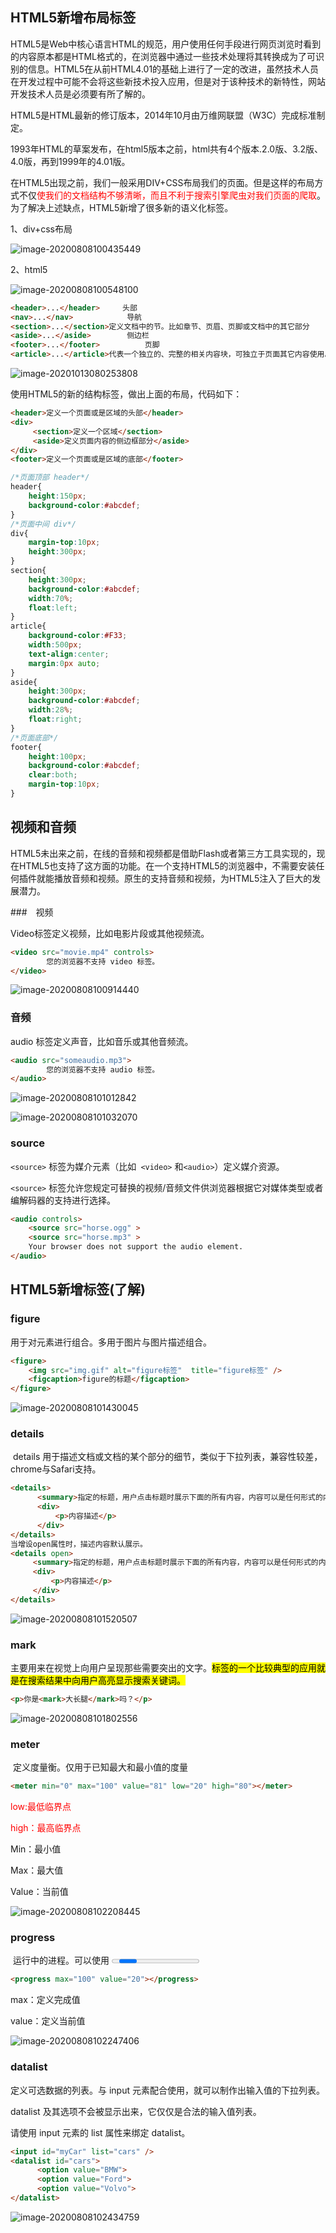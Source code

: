 ## HTML5新增布局标签

​		HTML5是Web中核心语言HTML的规范，用户使用任何手段进行网页浏览时看到的内容原本都是HTML格式的，在浏览器中通过一些技术处理将其转换成为了可识别的信息。HTML5在从前HTML4.01的基础上进行了一定的改进，虽然技术人员在开发过程中可能不会将这些新技术投入应用，但是对于该种技术的新特性，网站开发技术人员是必须要有所了解的。

​		HTML5是HTML最新的修订版本，2014年10月由万维网联盟（W3C）完成标准制定。

​		1993年HTML的草案发布，在html5版本之前，html共有4个版本.2.0版、3.2版、4.0版，再到1999年的4.01版。

​		在HTML5出现之前，我们一般采用DIV+CSS布局我们的页面。但是这样的布局方式不仅<font color="red">使我们的文档结构不够清晰，而且不利于搜索引擎爬虫对我们页面的爬取</font>。为了解决上述缺点，HTML5新增了很多新的语义化标签。





1、div+css布局

![image-20200808100435449](HTML5.assets/html5.png)

2、html5

![image-20200808100548100](HTML5.assets/div+css.png)



```html
<header>...</header>     头部
<nav>...</nav>	          导航
<section>...</section>定义文档中的节。比如章节、页眉、页脚或文档中的其它部分 
<aside>...</aside>        侧边栏
<footer>...</footer>	      页脚
<article>...</article>代表一个独立的、完整的相关内容块，可独立于页面其它内容使用。例如一篇完整的论坛帖子，一篇博客文章，一个用户评论等
```

![image-20201013080253808](HTML5.assets/image-20201013080253808.png)

使用HTML5的新的结构标签，做出上面的布局，代码如下：

```html
<header>定义一个页面或是区域的头部</header>
<div>
     <section>定义一个区域</section>
     <aside>定义页面内容的侧边框部分</aside>
</div>
<footer>定义一个页面或是区域的底部</footer>
```

```css
/*页面顶部 header*/
header{
    height:150px;
    background-color:#abcdef;
}
/*页面中间 div*/
div{
    margin-top:10px;
    height:300px;
}
section{
    height:300px;
    background-color:#abcdef;
    width:70%;
    float:left;
}
article{
    background-color:#F33;
    width:500px;
    text-align:center;
    margin:0px auto;
}
aside{
    height:300px;
    background-color:#abcdef;
    width:28%;
    float:right;
}
/*页面底部*/
footer{
    height:100px;
    background-color:#abcdef;
    clear:both;
    margin-top:10px;
}
```



## 视频和音频

​		HTML5未出来之前，在线的音频和视频都是借助Flash或者第三方工具实现的，现在HTML5也支持了这方面的功能。在一个支持HTML5的浏览器中，不需要安装任何插件就能播放音频和视频。原生的支持音频和视频，为HTML5注入了巨大的发展潜力。

###　视频

Video标签定义视频，比如电影片段或其他视频流。

```html
<video src="movie.mp4" controls>
		您的浏览器不支持 video 标签。
</video>
```

![image-20200808100914440](HTML5.assets/video-api.png)

### 音频

audio 标签定义声音，比如音乐或其他音频流。

```html
<audio src="someaudio.mp3">
		您的浏览器不支持 audio 标签。
</audio>
```

![image-20200808101012842](HTML5.assets/audio-api.png)

![image-20200808101032070](HTML5.assets/audio.png)

### source

`<source>` 标签为媒介元素（比如` <video>` 和`<audio>`）定义媒介资源。

`<source>` 标签允许您规定可替换的视频/音频文件供浏览器根据它对媒体类型或者编解码器的支持进行选择。

```html
<audio controls>
   	<source src="horse.ogg" >
   	<source src="horse.mp3" >
 	Your browser does not support the audio element.
</audio>
```



## HTML5新增标签(了解)

### figure

用于对元素进行组合。多用于图片与图片描述组合。

```html
<figure>
	<img src="img.gif" alt="figure标签"  title="figure标签" />
	<figcaption>figure的标题</figcaption>
</figure>
```

![image-20200808101430045](HTML5.assets/figure.png)

### details

​		details 用于描述文档或文档的某个部分的细节，类似于下拉列表，兼容性较差，chrome与Safari支持。

```html
<details>
      <summary>指定的标题，用户点击标题时展示下面的所有内容，内容可以是任何形式的内容</summary>
      <div>
          <p>内容描述</p>
      </div>
</details>
当增设open属性时，描述内容默认展示。
<details open>
     <summary>指定的标题，用户点击标题时展示下面的所有内容，内容可以是任何形式的内容</summary>
     <div>
         <p>内容描述</p>
     </div>
</details>
```

![image-20200808101520507](HTML5.assets/desc.png)

### mark

​		主要用来在视觉上向用户呈现那些需要突出的文字。<mark>标签的一个比较典型的应用就是在搜索结果中向用户高亮显示搜索关键词。

```html
<p>你是<mark>大长腿</mark>吗？</p>
```

![image-20200808101802556](HTML5.assets/mark.png)

### meter

​		定义度量衡。仅用于已知最大和最小值的度量

```html
<meter min="0" max="100" value="81" low="20" high="80"></meter>
```

<font color="red">low:最低临界点</font>

<font color="red">high：最高临界点</font>

Min：最小值

Max：最大值

Value：当前值

![image-20200808102208445](C:\Users\Administrator\Desktop\前端课件\images\meter.png)

### progress

​		运行中的进程。可以使用 <progress> 标签来显示 JavaScript 中耗费时间的函数的进程。

```html
<progress max="100" value="20"></progress>
```

max：定义完成值

value：定义当前值

![image-20200808102247406](HTML5.assets/progress.png)

### datalist

定义可选数据的列表。与 input 元素配合使用，就可以制作出输入值的下拉列表。

datalist 及其选项不会被显示出来，它仅仅是合法的输入值列表。

请使用 input 元素的 list 属性来绑定 datalist。

```html
<input id="myCar" list="cars" />
<datalist id="cars">
      <option value="BMW">
      <option value="Ford">
      <option value="Volvo">
</datalist>
```

![image-20200808102434759](HTML5.assets/datalist.png)